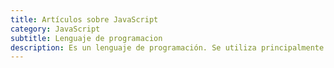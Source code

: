 ```yaml
---
title: Artículos sobre JavaScript
category: JavaScript
subtitle: Lenguaje de programacion
description: Es un lenguaje de programación. Se utiliza principalmente para crear contenido interactivo y dinámico en sitios web, pero también se puede utilizar en servicios backend y en aplicaciones móviles. Es uno de los lenguajes de programación más populares del mundo.
---
```

